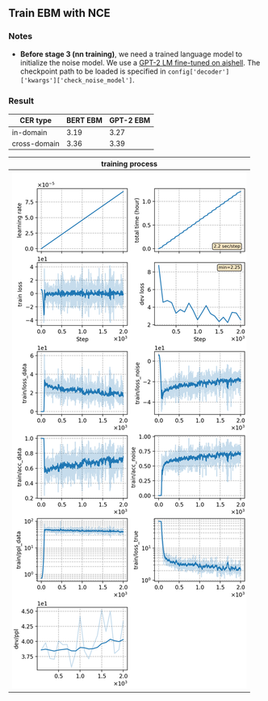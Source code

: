 ## Train EBM with NCE
### Notes
* **Before stage 3 (nn training)**, we need a trained language model to initialize the noise model. We use a [GPT-2 LM fine-tuned on aishell](../lm-gpt2/). The checkpoint path to be loaded is specified in `config['decoder']['kwargs']['check_noise_model']`.

### Result

|CER type     | BERT EBM |  GPT-2 EBM  |
| -------     | -------- | ----------- |
| in-domain   | 3.19     |  3.27       | 
| cross-domain| 3.36     |  3.39       | 

|     training process    |
|:-----------------------:|
|![monitor](./monitor.png)|
